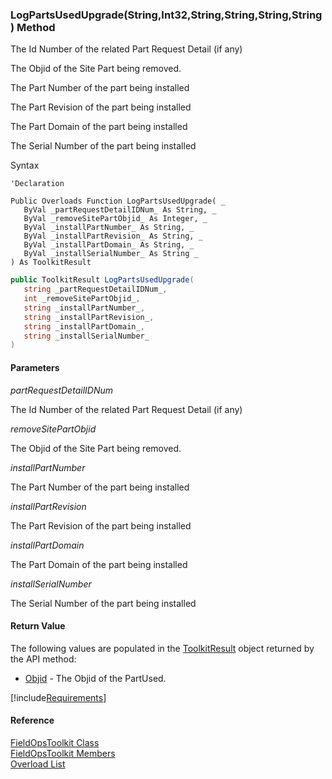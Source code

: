 ﻿### LogPartsUsedUpgrade(String,Int32,String,String,String,String) Method

The Id Number of the related Part Request Detail (if any)

The Objid of the Site Part being removed.

The Part Number of the part being installed

The Part Revision of the part being installed

The Part Domain of the part being installed

The Serial Number of the part being installed

Syntax

```vbnet
'Declaration

Public Overloads Function LogPartsUsedUpgrade( _
   ByVal _partRequestDetailIDNum_ As String, _
   ByVal _removeSitePartObjid_ As Integer, _
   ByVal _installPartNumber_ As String, _
   ByVal _installPartRevision_ As String, _
   ByVal _installPartDomain_ As String, _
   ByVal _installSerialNumber_ As String _
) As ToolkitResult
```

```csharp
public ToolkitResult LogPartsUsedUpgrade( 
   string _partRequestDetailIDNum_,
   int _removeSitePartObjid_,
   string _installPartNumber_,
   string _installPartRevision_,
   string _installPartDomain_,
   string _installSerialNumber_
)
```

#### Parameters

_partRequestDetailIDNum_

The Id Number of the related Part Request Detail (if any)

_removeSitePartObjid_

The Objid of the Site Part being removed.

_installPartNumber_

The Part Number of the part being installed

_installPartRevision_

The Part Revision of the part being installed

_installPartDomain_

The Part Domain of the part being installed

_installSerialNumber_

The Serial Number of the part being installed

#### Return Value

The following values are populated in the [ToolkitResult](FChoice.Toolkits.Clarify~FChoice.Toolkits.Clarify.ToolkitResult.md) object returned by the API method:

*   [Objid](FChoice.Toolkits.Clarify~FChoice.Toolkits.Clarify.ToolkitResult~Objid.md) \- The Objid of the PartUsed.

[!include[Requirements](../partials/requirements.md)]

#### Reference

[FieldOpsToolkit Class](FChoice.Toolkits.Clarify~FChoice.Toolkits.Clarify.FieldOps.FieldOpsToolkit.md)  
[FieldOpsToolkit Members](FChoice.Toolkits.Clarify~FChoice.Toolkits.Clarify.FieldOps.FieldOpsToolkit_members.md)  
[Overload List](FChoice.Toolkits.Clarify~FChoice.Toolkits.Clarify.FieldOps.FieldOpsToolkit~LogPartsUsedUpgrade.md)